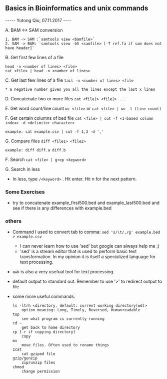 ## Basics in Bioinformatics and unix commands
----- Yutong Qiu, 07.11.2017 ----

A. BAM <-> SAM conversion
	
	1. BAM -> SAM :`samtools view <bamfile>`
	2. SAM -> BAM: `samtools view -bS <samfile> [-T ref.fa if sam does not have header]`

B. Get first few lines of a file

	head -n <number of lines> <file>
	cat <file> | head -n <number of lines>
	
C. Get last few lines of a file
	`tail -n <number of lines> <file`
	
    * a negative number gives you all the lines except the last x lines	

D. Concatenate two or more files `cat <file1> <file2> ...`

E. Get word count/line count
	`wc <file>`
		or
	`cat <file> | wc -l (line count)`

F. Get certain columns of bed file
	`cat <file> | cut -f <1-based column index> -d <delimiter character>`
	
	example: cat example.csv | cut -f 1,3 -d ','

G. Compare files
	`diff <file1> <file2>`
	
	example: diff diff.a diff.b

F. Search
	`cat <file> | grep <keyword>`

G. Search in less
  - In less, type `/<keyword>` . Hit enter. Hit n for the next pattern.
	
### Some Exercises
* try to concatenate example_first500.bed and example_last500.bed and see if there is any differences with example.bed

### others
* Command I used to convert tab to comma:  `sed 's/\t/,/g' example.bed > example.csv`
	* I can never learn how to use 'sed' but google can always help me ;)
	* 'sed' is a stream editor that is used to perform basic text transformation. In my opinion it is itself a specialized language for text processing. 
	
* `awk` is also a very usefual tool for text processing. 

* default output to standard out. Remember to use '>' to redirect output to file

* some more useful commands:

	```shell
	ls -ltrh <directory, default: current working directory(wd)>
		option meaning: Long, Timely, Reversed, Humanreadable
	top
		see what program is currently running
	cd ~
		get back to home directory
	cp [-r if copying directory]
		copy
	mv  
		move files. Often used to rename things
	zcat
		cat gziped file
	gzip/gunzip 
		zip/unzip files
	chmod
		change permission
	```
